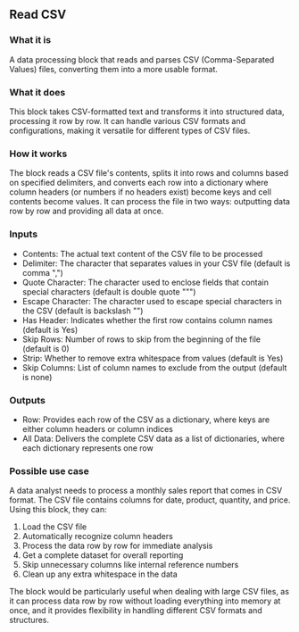 
## Read CSV

### What it is
A data processing block that reads and parses CSV (Comma-Separated Values) files, converting them into a more usable format.

### What it does
This block takes CSV-formatted text and transforms it into structured data, processing it row by row. It can handle various CSV formats and configurations, making it versatile for different types of CSV files.

### How it works
The block reads a CSV file's contents, splits it into rows and columns based on specified delimiters, and converts each row into a dictionary where column headers (or numbers if no headers exist) become keys and cell contents become values. It can process the file in two ways: outputting data row by row and providing all data at once.

### Inputs
- Contents: The actual text content of the CSV file to be processed
- Delimiter: The character that separates values in your CSV file (default is comma ",")
- Quote Character: The character used to enclose fields that contain special characters (default is double quote """)
- Escape Character: The character used to escape special characters in the CSV (default is backslash "\")
- Has Header: Indicates whether the first row contains column names (default is Yes)
- Skip Rows: Number of rows to skip from the beginning of the file (default is 0)
- Strip: Whether to remove extra whitespace from values (default is Yes)
- Skip Columns: List of column names to exclude from the output (default is none)

### Outputs
- Row: Provides each row of the CSV as a dictionary, where keys are either column headers or column indices
- All Data: Delivers the complete CSV data as a list of dictionaries, where each dictionary represents one row

### Possible use case
A data analyst needs to process a monthly sales report that comes in CSV format. The CSV file contains columns for date, product, quantity, and price. Using this block, they can:
1. Load the CSV file
2. Automatically recognize column headers
3. Process the data row by row for immediate analysis
4. Get a complete dataset for overall reporting
5. Skip unnecessary columns like internal reference numbers
6. Clean up any extra whitespace in the data

The block would be particularly useful when dealing with large CSV files, as it can process data row by row without loading everything into memory at once, and it provides flexibility in handling different CSV formats and structures.

